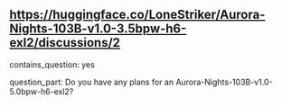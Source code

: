## https://huggingface.co/LoneStriker/Aurora-Nights-103B-v1.0-3.5bpw-h6-exl2/discussions/2

contains_question: yes

question_part: Do you have any plans for an Aurora-Nights-103B-v1.0-5.0bpw-h6-exl2?